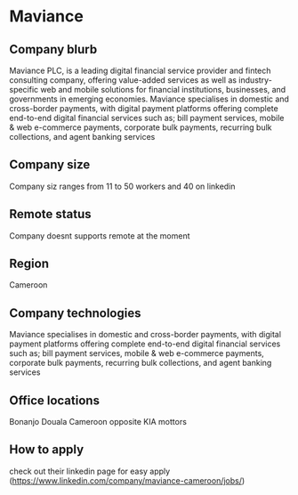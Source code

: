 # Maviance 

## Company blurb

Maviance PLC, is a leading digital financial service provider and fintech consulting company, offering value-added services as well as industry-specific web and mobile solutions for financial institutions, businesses, and governments in emerging economies.
Maviance specialises in domestic and cross-border payments, with digital payment platforms offering complete end-to-end digital financial services such as; bill payment services, mobile & web e-commerce payments, corporate bulk payments, recurring bulk collections, and agent banking services

## Company size

Company siz ranges from 11 to 50 workers and 40 on linkedin

## Remote status

Company doesnt supports remote at the moment

## Region

Cameroon 

## Company technologies

Maviance specialises in domestic and cross-border payments, with digital payment platforms offering complete end-to-end digital financial services such as; bill payment services, mobile & web e-commerce payments, corporate bulk payments, recurring bulk collections, and agent banking services

## Office locations

Bonanjo Douala Cameroon opposite KIA mottors
## How to apply

check out their linkedin  page for easy apply (https://www.linkedin.com/company/maviance-cameroon/jobs/)
